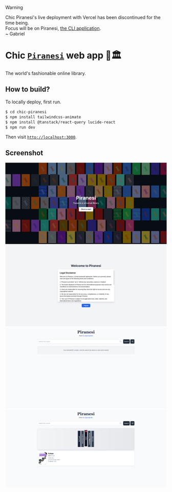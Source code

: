 > [!WARNING]  
> Chic Piranesi's live deployment with Vercel has been discontinued for the time being.  
> Focus will be on Piranesi, [the CLI application](https://github.com/gongahkia/the-sandbox/tree/main/python/virtual_library_creator).  
> ~ Gabriel

# Chic [`Piranesi`](https://github.com/gongahkia/piranesi) web app 🧥🏛️

The world's fashionable online library.

## How to build?

To locally deploy, first run.

```console
$ cd chic-piranesi
$ npm install tailwindcss-animate
$ npm install @tanstack/react-query lucide-react
$ npm run dev
```

Then visit [`http://localhost:3000`](http://localhost:3000).

## Screenshot

![](./../../asset/reference/chic_piranesi_v1_landing.png)
![](./../../asset/reference/chic_piranesi_v1_legal.png)
![](./../../asset/reference/chic_piranesi_v1_dashboard.png)
![](./../../asset/reference/chic_piranesi_v1_populated_dashboard.png)
